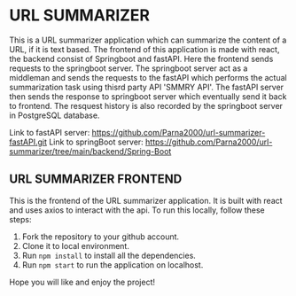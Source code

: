 # URL SUMMARIZER
This is a URL summarizer application which can summarize the content of a URL, if it is text based. The frontend of this application is made with react, the backend consist of Springboot and fastAPI. Here the frontend sends requests to the springboot server. The springboot server act as a middleman and sends the requests to the fastAPI which performs the actual summarization task using thisrd party API 'SMMRY API'.
The fastAPI server then sends the response to springboot server which eventually send it back to frontend. The resquest history is also recorded by the springboot server in PostgreSQL database.

Link to fastAPI server: https://github.com/Parna2000/url-summarizer-fastAPI.git
Link to springBoot server: https://github.com/Parna2000/url-summarizer/tree/main/backend/Spring-Boot

## URL SUMMARIZER FRONTEND
This is the frontend of the URL summarizer application. It is built with react and uses axios to interact with the api. To run this locally, follow these steps:
1. Fork the repository to your github account.
2. Clone it to local environment.
3. Run `npm install` to install all the dependencies.
4. Run `npm start` to run the application on localhost.

Hope you will like and enjoy the project!
